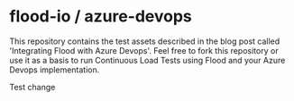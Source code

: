 # flood-io / azure-devops

This repository contains the test assets described in the blog post called 'Integrating Flood with Azure Devops'. Feel free to fork this repository or use it as a basis to run Continuous Load Tests using Flood and your Azure Devops implementation.

Test change